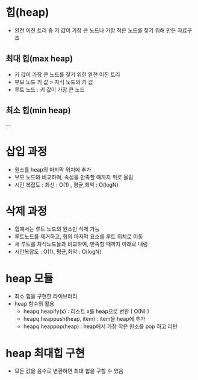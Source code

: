 # 힙(heap)
- 완전 이진 트리 중 키 값이 가장 큰 노드나 가장 작은 노드를 찾기 위해 만든 자료구조
## 최대 힙(max heap)
- 키 값이 가장 큰 노드를 찾기 위한 완전 이진 트리
- 부모 노드 키 값 > 자식 노드의 키 값
- 루트 노드 : 키 값이 가장 큰 노드
## 최소 힙(min heap)
--

# 삽입 과정
- 원소를 heap의 마지막 위치에 추가
- 부모 노드와 비교하며, 속성을 만족할 때까지 위로 올림
- 시간 복잡도 : 최선 : O(1) , 평균,최악 : O(logN)

# 삭제 과정
- 힙에서는 루트 노드의 원소만 삭제 가능
- 루트노드를 제거하고, 힙의 마지막 요소를 루트 위치로 이동
- 새 루트를 자식노드들과 비교하여, 만족할 때까지 아래로 내림
- 시간복잡도 : O(1), 평균,최악 : O(logN)

# heap 모듈
- 최소 힙을 구현한 라이브러리
- heap 함수의 활용
    - heapq.heapify(x) : 리스트 x를 heap으로 변환 ( O(N) )
    - heapq.heappush(heap, item) : item을 heap에 추가
    - heapq.heappop(heap) : heap에서 가장 작은 원소를 pop 하고 리턴

# heap 최대힙 구현
- 모든 값을 음수로 변환하면 최대 힙을 구할 수 있음
